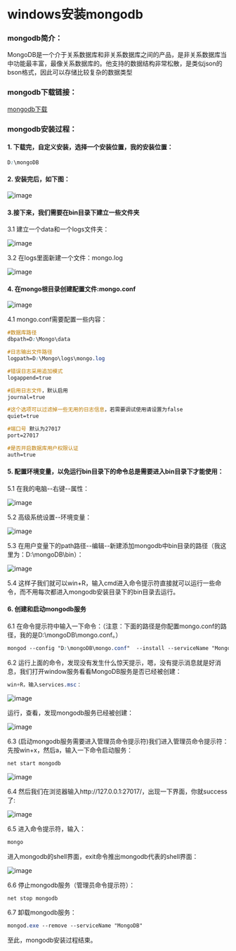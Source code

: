 # windows安装mongodb
### mongodb简介：
MongoDB是一个介于关系数据库和非关系数据库之间的产品，是非关系数据库当中功能最丰富，最像关系数据库的。他支持的数据结构非常松散，是类似json的bson格式，因此可以存储比较复杂的数据类型

### mongodb下载链接：

[mongodb下载](https://www.mongodb.com/)

### mongodb安装过程：

#### 1. 下载完，自定义安装，选择一个安装位置，我的安装位置：
```css
D:\mongoDB
```
#### 2. 安装完后，如下图：

![image](http://note.youdao.com/yws/api/personal/file/20C976E27C3E408F8FE499C910194760?method=download&shareKey=ec07a757a5a8fcf1a583fcf6263be09f)

#### 3.接下来，我们需要在bin目录下建立一些文件夹

3.1 建立一个data和一个logs文件夹：

![image](http://note.youdao.com/yws/api/personal/file/FDC9CAC5C78C45BFAC119E735E0EC69B?method=download&shareKey=a214171a8dd59b0d694f65d11ed2a940)


3.2 在logs里面新建一个文件：mongo.log

![image](http://note.youdao.com/yws/api/personal/file/8C581019C7CC40B1B08FA9D1D9212C97?method=download&shareKey=9b2d8a040299a02b57fe9266c7fed2fe)


#### 4. 在mongo根目录创建配置文件:mongo.conf

![image](http://note.youdao.com/yws/api/personal/file/71101EDFDE0D4AD99880153F58DFEDA8?method=download&shareKey=837df9318027fd37243de25681187088)

4.1 mongo.conf需要配置一些内容：
```css
#数据库路径  
dbpath=D:\Mongo\data  

#日志输出文件路径  
logpath=D:\Mongo\logs\mongo.log  

#错误日志采用追加模式  
logappend=true  

#启用日志文件，默认启用  
journal=true  

#这个选项可以过滤掉一些无用的日志信息，若需要调试使用请设置为false  
quiet=true  

#端口号 默认为27017  
port=27017 

#是否开启数据库用户权限认证
auth=true

```

#### 5. 配置环境变量，以免运行bin目录下的命令总是需要进入bin目录下才能使用：

5.1 在我的电脑--右键--属性：

![image](http://note.youdao.com/yws/api/personal/file/ADEE90DE3930430D8911285D373C3581?method=download&shareKey=c6361ce4c99cbeb2bfda9e2203de0036)

5.2 高级系统设置--环境变量：

![image](http://note.youdao.com/yws/api/personal/file/AB028391932644FAA84836720C04E760?method=download&shareKey=bc1d0eb721fc7ded392d31f2e6410d54)

5.3 在用户变量下的path路径--编辑--新建添加mongodb中bin目录的路径（我这里为：D:\mongoDB\bin）：

![image](http://note.youdao.com/yws/api/personal/file/C5EDDE415E1E42D8AAD4E94208ACCEE4?method=download&shareKey=90a39e5f04643568f794647837f60c7e)


5.4 这样子我们就可以win+R，输入cmd进入命令提示符直接就可以运行一些命令，而不用每次都进入mongodb安装目录下的bin目录去运行。


#### 6. 创建和启动mongodb服务

6.1 在命令提示符中输入一下命令：（注意：下面的路径是你配置mongo.conf的路径，我的是D:\mongoDB\mongo.conf。）
```css
mongod --config "D:\mongoDB\mongo.conf"  --install --serviceName "MongoDB"
```

6.2 运行上面的命令，发现没有发生什么惊天提示，嗯，没有提示消息就是好消息，我们打开window服务看看MongoDB服务是否已经被创建：

```css
win+R，输入services.msc：
```

![image](http://note.youdao.com/yws/api/personal/file/20CDD8B58FF54EB39BB7AD63E057E207?method=download&shareKey=980aa512ba18cc13fd7bcf3450e8c3a0)

运行，查看，发现mongodb服务已经被创建：

![image](http://note.youdao.com/yws/api/personal/file/422C5D66CC684E4595169DFB81ADAE9F?method=download&shareKey=c5c585c95c573a40f9e0227473cccd15)


6.3 (启动mongodb服务需要进入管理员命令提示符)我们进入管理员命令提示符：先按win+x，然后a，输入一下命令启动服务：
```css
net start mongodb
```

![image](http://note.youdao.com/yws/api/personal/file/DF00545877DF433E8EAE387038335533?method=download&shareKey=9247137d4a5f07b8e0b1999069e6fb0b)

6.4 然后我们在浏览器输入http://127.0.0.1:27017/，出现一下界面，你就success了:

![image](http://note.youdao.com/yws/api/personal/file/A8F462FD68B54EC0A4585BB7FB71B246?method=download&shareKey=373eca3918c10be450b3ee9fa4d7e664)


6.5 进入命令提示符，输入：
```css
mongo
```

进入mongodb的shell界面，exit命令推出mongodb代表的shell界面：

![image](http://note.youdao.com/yws/api/personal/file/C72FA623C88E4AEA9D810BBA28FB9B87?method=download&shareKey=b10a0c585cba1667cf15e0f92c20440a)

6.6 停止mongodb服务（管理员命令提示符）：
```css
net stop mongodb
```

6.7 卸载mongodb服务：

```css
mongod.exe --remove --serviceName "MongoDB"
```

至此，mongodb安装过程结束。











